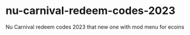 # nu-carnival-redeem-codes-2023
Nu Carnival redeem codes 2023 that new one with mod menu for ecoins
